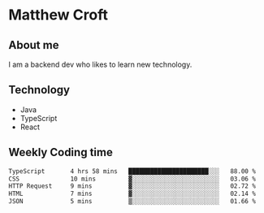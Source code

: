 # Matthew Croft

## About me
I am a backend dev who likes to learn new technology. 

## Technology
- Java
- TypeScript
- React

## Weekly Coding time
<!--START_SECTION:waka-->

```txt
TypeScript       4 hrs 58 mins   ██████████████████████░░░   88.00 %
CSS              10 mins         ▓░░░░░░░░░░░░░░░░░░░░░░░░   03.06 %
HTTP Request     9 mins          ▓░░░░░░░░░░░░░░░░░░░░░░░░   02.72 %
HTML             7 mins          ▓░░░░░░░░░░░░░░░░░░░░░░░░   02.14 %
JSON             5 mins          ▒░░░░░░░░░░░░░░░░░░░░░░░░   01.66 %
```

<!--END_SECTION:waka-->
